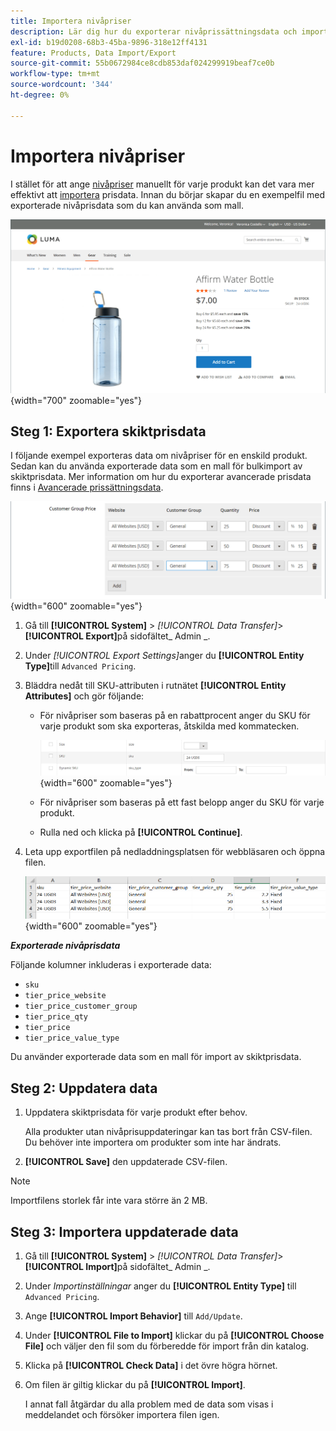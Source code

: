 ```yaml
---
title: Importera nivåpriser
description: Lär dig hur du exporterar nivåprissättningsdata och importerar uppdaterade data.
exl-id: b19d0208-68b3-45ba-9896-318e12ff4131
feature: Products, Data Import/Export
source-git-commit: 55b0672984ce8cdb853daf024299919beaf7ce0b
workflow-type: tm+mt
source-wordcount: '344'
ht-degree: 0%

---
```


# Importera nivåpriser

I stället för att ange [nivåpriser](../catalog/product-price-tier.md) manuellt för varje produkt kan det vara mer effektivt att [importera](data-import.md) prisdata. Innan du börjar skapar du en exempelfil med exporterade nivåprisdata som du kan använda som mall.

![Exempelbutiker - nivåpriser](./assets/storefront-tier-pricing-water-bottle.png){width="700" zoomable="yes"}

## Steg 1: Exportera skiktprisdata

I följande exempel exporteras data om nivåpriser för en enskild produkt. Sedan kan du använda exporterade data som en mall för bulkimport av skiktprisdata. Mer information om hur du exporterar avancerade prisdata finns i [Avancerade prissättningsdata](data-attributes-product.md#advanced-pricing-attributes).

![Priser på produktnivå](./assets/price-tier-customer-group-discount.png){width="600" zoomable="yes"}

1. Gå till **[!UICONTROL System]** > _[!UICONTROL Data Transfer]_>**[!UICONTROL Export]**&#x200B;på sidofältet_ Admin _.

1. Under _[!UICONTROL Export Settings]_&#x200B;anger du **[!UICONTROL Entity Type]**&#x200B;till `Advanced Pricing`.

1. Bläddra nedåt till SKU-attributen i rutnätet **[!UICONTROL Entity Attributes]** och gör följande:

   - För nivåpriser som baseras på en rabattprocent anger du SKU för varje produkt som ska exporteras, åtskilda med kommatecken.

     ![Dataexport - produkt-SKU](./assets/price-tier-export-sku.png){width="600" zoomable="yes"}

   - För nivåpriser som baseras på ett fast belopp anger du SKU för varje produkt.

   - Rulla ned och klicka på **[!UICONTROL Continue]**.

1. Leta upp exportfilen på nedladdningsplatsen för webbläsaren och öppna filen.

   ![Exempel - exporterade prisdata för kundgruppsrabatt](./assets/price-tier-customer-group-discount-export.png){width="600" zoomable="yes"}

**_Exporterade nivåprisdata_**

Följande kolumner inkluderas i exporterade data:

- `sku`
- `tier_price_website`
- `tier_price_customer_group`
- `tier_price_qty`
- `tier_price`
- `tier_price_value_type`

Du använder exporterade data som en mall för import av skiktprisdata.

## Steg 2: Uppdatera data

1. Uppdatera skiktprisdata för varje produkt efter behov.

   Alla produkter utan nivåprisuppdateringar kan tas bort från CSV-filen. Du behöver inte importera om produkter som inte har ändrats.

1. **[!UICONTROL Save]** den uppdaterade CSV-filen.

>[!NOTE]
>
>Importfilens storlek får inte vara större än 2 MB.

## Steg 3: Importera uppdaterade data

1. Gå till **[!UICONTROL System]** > _[!UICONTROL Data Transfer]_>**[!UICONTROL Import]**&#x200B;på sidofältet_ Admin _.

1. Under _Importinställningar_ anger du **[!UICONTROL Entity Type]** till `Advanced Pricing`.

1. Ange **[!UICONTROL Import Behavior]** till `Add/Update`.

1. Under **[!UICONTROL File to Import]** klickar du på **[!UICONTROL Choose File]** och väljer den fil som du förberedde för import från din katalog.

1. Klicka på **[!UICONTROL Check Data]** i det övre högra hörnet.

1. Om filen är giltig klickar du på **[!UICONTROL Import]**.

   I annat fall åtgärdar du alla problem med de data som visas i meddelandet och försöker importera filen igen.
